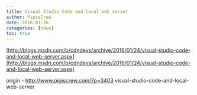 ```yaml
---
title: Visual Studio Code and local web server
author: PipisCrew
date: 2016-01-26
categories: [news]
toc: true
---
```


[http://blogs.msdn.com/b/cdndevs/archive/2016/01/24/visual-studio-code-and-local-web-server.aspx](http://blogs.msdn.com/b/cdndevs/archive/2016/01/24/visual-studio-code-and-local-web-server.aspx)

origin - http://www.pipiscrew.com/?p=3403 visual-studio-code-and-local-web-server